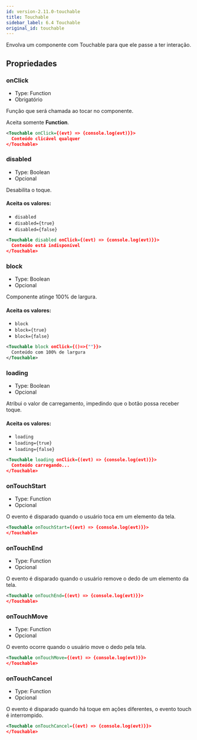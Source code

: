 ```yaml
---
id: version-2.11.0-touchable
title: Touchable
sidebar_label: 6.4 Touchable
original_id: touchable
---
```


Envolva um componente com Touchable para que ele passe a ter interação.

## Propriedades

### onClick 

- Type: Function
- Obrigatório

Função que será chamada ao tocar no componente.<br>

Aceita somente **Function**.


```xml
<Touchable onClick={(evt) => {console.log(evt)}}>
  Conteúdo clicável qualquer
</Touchable>
```

### disabled

- Type: Boolean
- Opcional

Desabilita o toque.<br>

#### Aceita os valores: 

* ```disabled```
* ```disabled={true}``` 
* ```disabled={false}```

```xml
<Touchable disabled onClick={(evt) => {console.log(evt)}}>
  Conteúdo está indisponível
</Touchable>
```

### block

- Type: Boolean
- Opcional

Componente atinge 100% de largura.<br>

#### Aceita os valores:

* ```block``` 
* ```block={true}``` 
* ```block={false}```

```xml
<Touchable block onClick={()=>{""}}>
  Conteúdo com 100% de largura
</Touchable>
```
### loading

- Type: Boolean
- Opcional

Atribui o valor de carregamento, impedindo que o botão possa receber toque.<br>

#### Aceita os valores: 

* ```loading``` 
* ```loading={true}``` 
* ```loading={false}```

```xml
<Touchable loading onClick={(evt) => {console.log(evt)}}>
  Conteúdo carregando...
</Touchable>
```
### onTouchStart

- Type: Function
- Opcional

O evento é disparado quando o usuário toca em um elemento da tela. <br>

```xml
<Touchable onTouchStart={(evt) => {console.log(evt)}}>
</Touchable>
```
### onTouchEnd

- Type: Function
- Opcional

O evento é disparado quando o usuário remove o dedo de um elemento da tela. <br>


```xml
<Touchable onTouchEnd={(evt) => {console.log(evt)}}>
</Touchable>
```

### onTouchMove

- Type: Function
- Opcional

O evento ocorre quando o usuário move o dedo pela tela. <br>


```xml
<Touchable onTouchMove={(evt) => {console.log(evt)}}>
</Touchable>
```

### onTouchCancel

- Type: Function
- Opcional

O evento é  disparado quando há toque em ações diferentes, o evento touch é interrompido. <br>


```xml
<Touchable onTouchCancel={(evt) => {console.log(evt)}}>
</Touchable>
```
